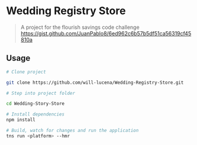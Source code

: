 # Wedding Registry Store

> A project for the flourish savings code challenge https://gist.github.com/JuanPablo8/6ed962c6b57b5df51ca56319cf45810a

## Usage

``` bash
# Clone project

git clone https://github.com/will-lucena/Wedding-Registry-Store.git

# Step into project folder

cd Wedding-Story-Store

# Install dependencies
npm install

# Build, watch for changes and run the application
tns run <platform> --hmr
```